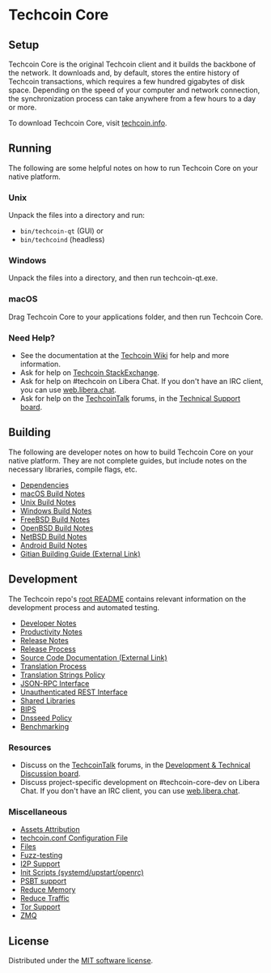 Techcoin Core
=============

Setup
---------------------
Techcoin Core is the original Techcoin client and it builds the backbone of the network. It downloads and, by default, stores the entire history of Techcoin transactions, which requires a few hundred gigabytes of disk space. Depending on the speed of your computer and network connection, the synchronization process can take anywhere from a few hours to a day or more.

To download Techcoin Core, visit [techcoin.info](https://techcoin.info/en/download/).

Running
---------------------
The following are some helpful notes on how to run Techcoin Core on your native platform.

### Unix

Unpack the files into a directory and run:

- `bin/techcoin-qt` (GUI) or
- `bin/techcoind` (headless)

### Windows

Unpack the files into a directory, and then run techcoin-qt.exe.

### macOS

Drag Techcoin Core to your applications folder, and then run Techcoin Core.

### Need Help?

* See the documentation at the [Techcoin Wiki](https://en.techcoin.it/wiki/Main_Page)
for help and more information.
* Ask for help on [Techcoin StackExchange](https://techcoin.stackexchange.com).
* Ask for help on #techcoin on Libera Chat. If you don't have an IRC client, you can use [web.libera.chat](https://web.libera.chat/#techcoin).
* Ask for help on the [TechcoinTalk](https://techcointalk.org/) forums, in the [Technical Support board](https://techcointalk.org/index.php?board=4.0).

Building
---------------------
The following are developer notes on how to build Techcoin Core on your native platform. They are not complete guides, but include notes on the necessary libraries, compile flags, etc.

- [Dependencies](dependencies.md)
- [macOS Build Notes](build-osx.md)
- [Unix Build Notes](build-unix.md)
- [Windows Build Notes](build-windows.md)
- [FreeBSD Build Notes](build-freebsd.md)
- [OpenBSD Build Notes](build-openbsd.md)
- [NetBSD Build Notes](build-netbsd.md)
- [Android Build Notes](build-android.md)
- [Gitian Building Guide (External Link)](https://github.com/techcoin-core/docs/blob/master/gitian-building.md)

Development
---------------------
The Techcoin repo's [root README](/README.md) contains relevant information on the development process and automated testing.

- [Developer Notes](developer-notes.md)
- [Productivity Notes](productivity.md)
- [Release Notes](release-notes.md)
- [Release Process](release-process.md)
- [Source Code Documentation (External Link)](https://doxygen.techcoin.info/)
- [Translation Process](translation_process.md)
- [Translation Strings Policy](translation_strings_policy.md)
- [JSON-RPC Interface](JSON-RPC-interface.md)
- [Unauthenticated REST Interface](REST-interface.md)
- [Shared Libraries](shared-libraries.md)
- [BIPS](bips.md)
- [Dnsseed Policy](dnsseed-policy.md)
- [Benchmarking](benchmarking.md)

### Resources
* Discuss on the [TechcoinTalk](https://techcointalk.org/) forums, in the [Development & Technical Discussion board](https://techcointalk.org/index.php?board=6.0).
* Discuss project-specific development on #techcoin-core-dev on Libera Chat. If you don't have an IRC client, you can use [web.libera.chat](https://web.libera.chat/#techcoin-core-dev).

### Miscellaneous
- [Assets Attribution](assets-attribution.md)
- [techcoin.conf Configuration File](techcoin-conf.md)
- [Files](files.md)
- [Fuzz-testing](fuzzing.md)
- [I2P Support](i2p.md)
- [Init Scripts (systemd/upstart/openrc)](init.md)
- [PSBT support](psbt.md)
- [Reduce Memory](reduce-memory.md)
- [Reduce Traffic](reduce-traffic.md)
- [Tor Support](tor.md)
- [ZMQ](zmq.md)

License
---------------------
Distributed under the [MIT software license](/COPYING).
